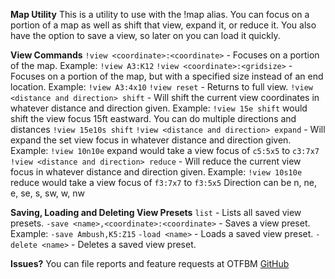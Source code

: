 __**Map Utility**__
This is a utility to use with the !map alias. You can focus on a portion of a map as well as shift that view, expand it, or reduce it. You also have the option to save a view, so later on you can load it quickly.

__**View Commands**__
`!view <coordinate>:<coordinate>` - Focuses on a portion of the map. Example: `!view A3:K12`
`!view <coordinate>:<gridsize>` - Focuses on a portion of the map, but with a specified size instead of an end location. Example: `!view A3:4x10`
`!view reset` - Returns to full view.
`!view <distance and direction> shift` - Will shift the current view coordinates in whatever distance and direction given. Example: `!view 15e shift` would shift the view focus 15ft eastward. You can do multiple directions and distances `!view 15e10s shift`
`!view <distance and direction> expand` - Will expand the set view focus in whatever distance and direction given. Example: `!view 10n10e` expand would take a view focus of `c5:5x5` to `c3:7x7`
`!view <distance and direction> reduce` - Will reduce the current view focus in whatever distance and direction given. Example: `!view 10s10e` reduce would take a view focus of `f3:7x7` to `f3:5x5`
Direction can be n, ne, e, se, s, sw, w, nw

__**Saving, Loading and Deleting View Presets**__
`list` - Lists all saved view presets.
`-save <name>,<coordinate>:<coordinate>` - Saves a view preset. Example: `-save Ambush,K5:Z15`
`-load <name>` - Loads a saved view preset.
`-delete <name>` - Deletes a saved view preset.

**Issues?**
You can file reports and feature requests at OTFBM [GitHub](https://github.com/otfbm/issues)